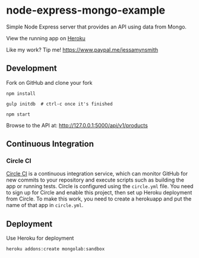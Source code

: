 # node-express-mongo-example

Simple Node Express server that provides an API using data from Mongo.

View the running app on [Heroku](https://node-express-mongo-example.herokuapp.com/)

Like my work? Tip me! https://www.paypal.me/jessamynsmith


## Development

Fork on GitHub and clone your fork

    npm install

    gulp initdb  # ctrl-c once it's finished

    npm start

Browse to the API at: http://127.0.0.1:5000/api/v1/products


## Continuous Integration

### Circle CI

[Circle CI](https://circleci.com/) is a continuous integration service, which can monitor GitHub for new commits
to your repository and execute scripts such as building the app or running tests. Circle is 
configured using the `circle.yml` file. You need to sign up for Circle and enable this project, then
set up Heroku deployment from Circle. To make this work, you need to create a herokuapp and put the
name of that app in `circle.yml`.


## Deployment

Use Heroku for deployment

    heroku addons:create mongolab:sandbox
